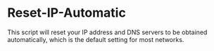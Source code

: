 # Reset-IP-Automatic
This script will reset your IP address and DNS servers to be obtained automatically, which is the default setting for most networks.
